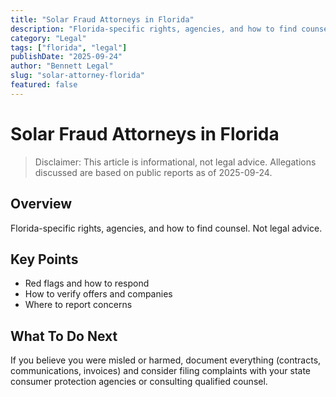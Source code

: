 ```yaml
---
title: "Solar Fraud Attorneys in Florida"
description: "Florida-specific rights, agencies, and how to find counsel. Not legal advice."
category: "Legal"
tags: ["florida", "legal"]
publishDate: "2025-09-24"
author: "Bennett Legal"
slug: "solar-attorney-florida"
featured: false
---
```


# Solar Fraud Attorneys in Florida

> Disclaimer: This article is informational, not legal advice. Allegations discussed are based on public reports as of 2025-09-24.

## Overview
Florida-specific rights, agencies, and how to find counsel. Not legal advice.

## Key Points
- Red flags and how to respond
- How to verify offers and companies
- Where to report concerns

## What To Do Next
If you believe you were misled or harmed, document everything (contracts, communications, invoices) and consider filing complaints with your state consumer protection agencies or consulting qualified counsel.
